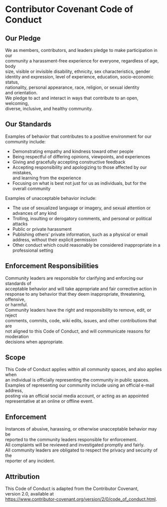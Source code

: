 # **Contributor Covenant Code of Conduct**

## **Our Pledge**

We as members, contributors, and leaders pledge to make participation in our  
community a harassment-free experience for everyone, regardless of age, body  
size, visible or invisible disability, ethnicity, sex characteristics, gender  
identity and expression, level of experience, education, socio-economic status,  
nationality, personal appearance, race, religion, or sexual identity  
and orientation.  
We pledge to act and interact in ways that contribute to an open, welcoming,  
diverse, inclusive, and healthy community.

## **Our Standards**

Examples of behavior that contributes to a positive environment for our  
community include:

* Demonstrating empathy and kindness toward other people  
* Being respectful of differing opinions, viewpoints, and experiences  
* Giving and gracefully accepting constructive feedback  
* Accepting responsibility and apologizing to those affected by our mistakes,  
  and learning from the experience  
* Focusing on what is best not just for us as individuals, but for the  
  overall community

Examples of unacceptable behavior include:

* The use of sexualized language or imagery, and sexual attention or  
  advances of any kind  
* Trolling, insulting or derogatory comments, and personal or political attacks  
* Public or private harassment  
* Publishing others' private information, such as a physical or email  
  address, without their explicit permission  
* Other conduct which could reasonably be considered inappropriate in a  
  professional setting

## **Enforcement Responsibilities**

Community leaders are responsible for clarifying and enforcing our standards of  
acceptable behavior and will take appropriate and fair corrective action in  
response to any behavior that they deem inappropriate, threatening, offensive,  
or harmful.  
Community leaders have the right and responsibility to remove, edit, or reject  
comments, commits, code, wiki edits, issues, and other contributions that are  
not aligned to this Code of Conduct, and will communicate reasons for moderation  
decisions when appropriate.

## **Scope**

This Code of Conduct applies within all community spaces, and also applies when  
an individual is officially representing the community in public spaces.  
Examples of representing our community include using an official e-mail address,  
posting via an official social media account, or acting as an appointed  
representative at an online or offline event.

## **Enforcement**

Instances of abusive, harassing, or otherwise unacceptable behavior may be  
reported to the community leaders responsible for enforcement.  
All complaints will be reviewed and investigated promptly and fairly.  
All community leaders are obligated to respect the privacy and security of the  
reporter of any incident.

## **Attribution**

This Code of Conduct is adapted from the Contributor Covenant,  
version 2.0, available at  
https://www.contributor-covenant.org/version/2/0/code_of_conduct.html.